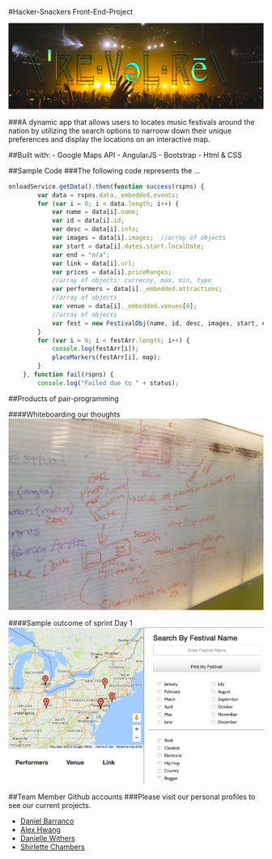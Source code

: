 #Hacker-Snackers Front-End-Project

![Alt text](img/revelry4.png "Revelry Logo")

###A dynamic app that allows users to locates music festivals around the nation by utilizing the search options to narroow down their unique preferences and display the locations on an interactive map.

##Built with:
	- Google Maps API 
	- AngularJS 
	- Bootstrap
	- Html & CSS

##Sample Code
###The following code represents the ...
```javascript
onloadService.getData().then(function success(rspns) {
		var data = rspns.data._embedded.events;
		for (var i = 0; i < data.length; i++) {
			var name = data[i].name;
			var id = data[i].id;
			var desc = data[i].info;
			var images = data[i].images;  //array of objects
			var start = data[i].dates.start.localDate;
			var end = "n/a";
			var link = data[i].url;
			var prices = data[i].priceRanges; 
			//array of objects: currecny, max, min, type
			var performers = data[i]._embedded.attractions;
			//array of objects
			var venue = data[i]._embedded.venues[0]; 
			//array of objects
			var fest = new FestivalObj(name, id, desc, images, start, end, link, prices, performers, venue);
		}
		for (var i = 0; i < festArr.length; i++) {
			console.log(festArr[i]);
			placeMarkers(festArr[i], map);
		}
	}, function fail(rspns) {
		console.log("Failed due to " + status);
```

##Products of pair-programming

####Whiteboarding our thoughts
![Alt text](img/whiteboard.jpg "Whiteboarding our thoughts")

####Sample outcome of sprint Day 1
![Alt text](img/map-search.png "Sample outcome")


##Team Member Github accounts
###Please visit our personal profiles to see our current projects.
- [Daniel Barranco](https://github.com/carrottop17)
- [Alex Hwang](https://github.com/yalexhwang)
- [Danielle Withers](https://github.com/DIWithers)
- [Shirlette Chambers](https://github.com/Shirlazybrat)